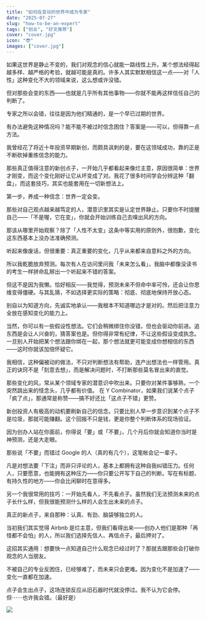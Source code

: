```yaml
---
title: "如何在变动的世界中成为专家"
date: "2025-07-27"
slug: "how-to-be-an-expert"
tags: ["创业", "好文推荐"]
cover: "cover.jpg"
icon: "😎"
images: ["cover.jpg"]
---
```

如果这世界是静止不变的，我们对观念的信心就能一路线性上升。某个想法经得起越多样、越严格的考验，就越可能是真的。许多人其实默默相信这一点——对「人性」这种变化不大的领域来说，这么想或许没错。



但对那些会变的东西——也就是几乎所有其他事物——你就不能再这样信任自己的判断了。



专家之所以会错，往往是因为他们精通的，是一个早已过期的世界。



有办法避免这种情况吗？能不能不被过时信念困住？答案是——可以，但得靠一点方法。



我曾经花了将近十年投资早期新创，而颇具讽刺的是，要在这领域成功，靠的正是不断砍掉重练信念的能力。



那些真正值得注意的新创点子，一开始几乎都看起来像烂主意，原因很简单：世界才刚变，而这个变化刚好让它从坏变成了对。我花了很多时间学会分辨这种「翻盘」，而这套技巧，其实也能套用在一切新想法上。



第一步，养成一种信念：世界一定会变。



那些对自己观点越来越笃定的人，潜意识里其实是认定世界静止。只要你不时提醒自己——「不是喔，它在变」，你就会开始训练自己去嗅出风的方向。



那该从哪里开始观察？除了「人性不太变」这条中等实用的原则外，很抱歉，变化这东西基本上没办法准确预测。



听起来像废话，但很重要：真正重要的变化，几乎从来都来自意料之外的方向。



所以我乾脆放弃预测。每次有人在访问里问我「未来怎么看」，我脑中都像没读书的考生一样拼命乱掰出一个听起来不错的答案。



但这不是因为我懒。恰好相反——我觉得，预测未来不但命中率可怜，还会让你思维变得僵硬。与其乱猜，不如选择更实际的策略：彻底、彻底地保持开放心态。



别自以为知道方向，先诚实地承认——我根本不知道哪边才是对的。然后把注意力全放在感知变化的能力上。



当然，你可以有一些假设性想法。它们会稍微绑住你没错，但也会驱动你前进。追东西是会让人兴奋的，猜答案也是。但你得非常有纪律，不让这些假设变成执念。
一旦别人开始把某个想法跟你绑在一起，那个想法就更可能变成你想相信的东西——这时你就该加倍怀疑它。



我相信，这种偏被动的做法，不只对判断想法有帮助，连产出想法也一样管用。真正的诀窍不是「刻意去想」，而是解决问题时，不打断那些莫名冒出来的直觉。



那些变化的风，常从某个领域专家的潜意识中吹出来。只要你对某件事够熟，一个突然跳出来的怪念头，几乎都有价值。
在 Y Combinator，如果我们说某个点子「疯了点」，那通常是称赞——搞不好还比「这点子不错」更赞。



新创投资人有极高的动机要刷新自己的信念。只要比别人早一步意识到某个点子不是垃圾，那就可能赚翻。这个回报不只是钱，更是你整个判断体系的现场验证。



因为创办人站在你面前，你得说「要」或「不要」，几个月后你就会知道你当时是神预测，还是大走眼。



那些说「不要」而错过 Google 的人（真的有几个），这笔帐会记一辈子。



凡是对想法要「下注」而非只评论的人，基本上都拥有这种自我纠错压力。任何人，只要愿意，也能拥有这种压力——你只要公开写下自己的判断。写在有标题、有持久性的地方——你会比闲聊时在意得多。



另一个我很常用的技巧：一开始先看人，不先看点子。虽然我们无法预测未来的点子长什么样，但我很能预测什么样的人会生出未来的点子。



真正的新点子，来自那种：认真、有劲、脑袋够独立的人。



当初我们其实觉得 Airbnb 是烂主意，但我们看得出来——创办人他们是那种「再怪都不会怕」的人，所以我们选择先信人、再信点子，最后押对了。



这招其实通用：想要快一点知道自己什么观念已经过时了？那就去跟那些会打破你观念的人当朋友。



不被自己的专业反困住，已经够难了，而未来只会更难。因为变化不是加速了——变化一直都在加速。



点子会生出点子，这场连锁反应从旧石器时代就没停过。我不认为它会停。
但⋯⋯也许我会错。（最好是）




![](https://prod-files-secure.s3.us-west-2.amazonaws.com/112d0858-5090-4d34-a606-b75eb8d65fd2/46476355-9cf3-4e99-9b7a-3531bc426380/1000202064.png?X-Amz-Algorithm=AWS4-HMAC-SHA256&X-Amz-Content-Sha256=UNSIGNED-PAYLOAD&X-Amz-Credential=ASIAZI2LB4665FFDCVC3%2F20250808%2Fus-west-2%2Fs3%2Faws4_request&X-Amz-Date=20250808T234607Z&X-Amz-Expires=3600&X-Amz-Security-Token=IQoJb3JpZ2luX2VjEHgaCXVzLXdlc3QtMiJHMEUCIQD4uuee%2BiLeVk0v3ZKxYdTfiVS9q9oA6VfzXflpO2wYXQIgCtrL9PQ5EbFm%2BbRhp3ay8DGC6zcoa5C3okJ3n6%2FVDNcqiAQIsf%2F%2F%2F%2F%2F%2F%2F%2F%2F%2FARAAGgw2Mzc0MjMxODM4MDUiDKvtNnv2cCtjtctQYircA9MrjGyzzIrtqv0oDHXk2wOFDzB6uwb5OsljyT90cj1GDp0CfOo1SE61lnKXNkIuHfJxhOv2Pb%2F24Gq1XQwiN93Q16DIhO5JaO%2Bp4RQTaChOvG7u9r5kUzSoRkBZuWZ04KX0ikL1nBaqqo2Ov0IEWQMqB2TQo%2BTPBJbYWkcptFtsLtUr5rHV2fJOnzxgzciaeJva%2BjE7HTozWJX69Cd748Ybxxg4ydfZJegrcLTQQrpDjCeYIqBkLNS1JWuPqG4qmcXxj2jNPItZJsALgmR%2BF9Xl8hkoxAkz%2BQQyZdtR9XfwBMuFXUIWRvaSNfJkIY%2F6mkGKAuACfcOeSNj%2BdLWS%2Fsz0s0VmnQvZB%2F%2B%2B8W3DeQ5FhsMvFqPMR0zb0ZTO4M5FOdFh8dTjrVAUX32p8k3OpFKakYaM3tskv1iRF%2FDdP6Ud8Pk1SQ0GMJZ1OAsR73AksD%2B6cBIC6jus4J9JF9g107wvIFZ1GqAcudhVfwOHJxYWZR%2FC3rN0vuigpQU97dJ4AX0iBDpADB9IJvjoJUwtMWdJaIZVEsDsP8BYM6ib7WqcIWzKh9rG1GTkBs3IlwmSqLyCRTc7KlMSwmADK2%2FPfDhh129q1mE9zdb4gIxcifTweJBpJ2DrqGZ7lBZaML2R2sQGOqUBWT5f%2BYlZHRoO7M3Yg4kwZgpz6umdcpYXJkZcbC%2BmLwgyqLjFKbrVd%2F0Qw%2FWm92F8dDO9CC%2BcmzmttX2nf0KnejD6m6QeTAn5ewxlR9M6ycda4NB9elsXWESOxrF3H6AbB5%2BKCpv8al0VtjI95aKgMMDkq9wtNqB5Uu9WXDN49gnX6UpewgAeU2nyhGzrEad78EqdN%2F6K82AlXHeWEZBx9%2FRPycR%2F&X-Amz-Signature=d60cb7406b28824a0e127a34fb58122332f1df9aaee5f086d048d019744c7ac1&X-Amz-SignedHeaders=host&x-amz-checksum-mode=ENABLED&x-id=GetObject)

